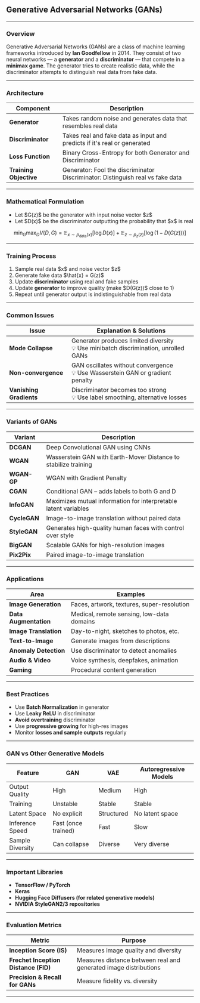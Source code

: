 ## Generative Adversarial Networks (GANs) 

---

### **Overview**

Generative Adversarial Networks (GANs) are a class of machine learning frameworks introduced by **Ian Goodfellow** in 2014. They consist of two neural networks — a **generator** and a **discriminator** — that compete in a **minimax game**. The generator tries to create realistic data, while the discriminator attempts to distinguish real data from fake data.

---

### **Architecture**

| Component              | Description                                                                       |
| ---------------------- | --------------------------------------------------------------------------------- |
| **Generator**          | Takes random noise and generates data that resembles real data                    |
| **Discriminator**      | Takes real and fake data as input and predicts if it's real or generated          |
| **Loss Function**      | Binary Cross-Entropy for both Generator and Discriminator                         |
| **Training Objective** | Generator: Fool the discriminator<br>Discriminator: Distinguish real vs fake data |

---

### **Mathematical Formulation**

* Let \$G(z)\$ be the generator with input noise vector \$z\$
* Let \$D(x)\$ be the discriminator outputting the probability that \$x\$ is real

$$
\min_G \max_D V(D, G) = \mathbb{E}_{x \sim p_{\text{data}}(x)}[\log D(x)] + \mathbb{E}_{z \sim p_z(z)}[\log(1 - D(G(z)))]
$$

---

### **Training Process**

1. Sample real data \$x\$ and noise vector \$z\$
2. Generate fake data \$\hat{x} = G(z)\$
3. Update **discriminator** using real and fake samples
4. Update **generator** to improve quality (make \$D(G(z))\$ close to 1)
5. Repeat until generator output is indistinguishable from real data

---

### **Common Issues**

| Issue                   | Explanation & Solutions                                                                |
| ----------------------- | -------------------------------------------------------------------------------------- |
| **Mode Collapse**       | Generator produces limited diversity<br>💡 Use minibatch discrimination, unrolled GANs |
| **Non-convergence**     | GAN oscillates without convergence<br>💡 Use Wasserstein GAN or gradient penalty       |
| **Vanishing Gradients** | Discriminator becomes too strong<br>💡 Use label smoothing, alternative losses         |

---

### **Variants of GANs**

| Variant      | Description                                                     |
| ------------ | --------------------------------------------------------------- |
| **DCGAN**    | Deep Convolutional GAN using CNNs                               |
| **WGAN**     | Wasserstein GAN with Earth-Mover Distance to stabilize training |
| **WGAN-GP**  | WGAN with Gradient Penalty                                      |
| **CGAN**     | Conditional GAN – adds labels to both G and D                   |
| **InfoGAN**  | Maximizes mutual information for interpretable latent variables |
| **CycleGAN** | Image-to-image translation without paired data                  |
| **StyleGAN** | Generates high-quality human faces with control over style      |
| **BigGAN**   | Scalable GANs for high-resolution images                        |
| **Pix2Pix**  | Paired image-to-image translation                               |

---

### **Applications**

| Area                  | Examples                                   |
| --------------------- | ------------------------------------------ |
| **Image Generation**  | Faces, artwork, textures, super-resolution |
| **Data Augmentation** | Medical, remote sensing, low-data domains  |
| **Image Translation** | Day-to-night, sketches to photos, etc.     |
| **Text-to-Image**     | Generate images from descriptions          |
| **Anomaly Detection** | Use discriminator to detect anomalies      |
| **Audio & Video**     | Voice synthesis, deepfakes, animation      |
| **Gaming**            | Procedural content generation              |

---

### **Best Practices**

* Use **Batch Normalization** in generator
* Use **Leaky ReLU** in discriminator
* **Avoid overtraining** discriminator
* Use **progressive growing** for high-res images
* Monitor **losses and sample outputs** regularly

---

### **GAN vs Other Generative Models**

| Feature          | GAN                 | VAE        | Autoregressive Models |
| ---------------- | ------------------- | ---------- | --------------------- |
| Output Quality   | High                | Medium     | High                  |
| Training         | Unstable            | Stable     | Stable                |
| Latent Space     | No explicit         | Structured | No latent space       |
| Inference Speed  | Fast (once trained) | Fast       | Slow                  |
| Sample Diversity | Can collapse        | Diverse    | Very diverse          |

---

### **Important Libraries**

* **TensorFlow / PyTorch**
* **Keras**
* **Hugging Face Diffusers (for related generative models)**
* **NVIDIA StyleGAN2/3 repositories**

---

### **Evaluation Metrics**

| Metric                               | Purpose                                                          |
| ------------------------------------ | ---------------------------------------------------------------- |
| **Inception Score (IS)**             | Measures image quality and diversity                             |
| **Frechet Inception Distance (FID)** | Measures distance between real and generated image distributions |
| **Precision & Recall for GANs**      | Measure fidelity vs. diversity                                   |

---
